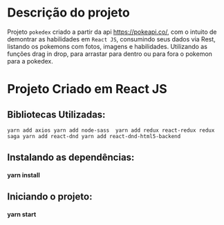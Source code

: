 # Descrição do projeto 
Projeto `pokedex` criado a partir da api https://pokeapi.co/, com o intuito de demontrar as habilidades em `React JS`, consumindo seus dados via Rest, listando os pokemons com fotos, imagens e habilidades. Utilizando as funções drag in drop, para arrastar para dentro ou para fora o pokemon para a pokedex.

# Projeto Criado em React JS

## Bibliotecas Utilizadas:
`
yarn add axios
yarn add node-sass 
yarn add redux react-redux redux saga
yarn add react-dnd
yarn add react-dnd-html5-backend
`

## Instalando as dependências:
#### yarn install

## Iniciando o projeto:
#### yarn start
